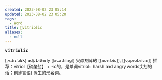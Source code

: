 ```yaml
---
created: 2023-08-02 23:05:14
updated: 2023-08-02 23:05:20
tags:
  - Word
title: 📖vitriolic
aliases:
  - null
---
```


<pre><strong>vitriolic</strong></pre>
[,vɪtrɪ'ɑlɪk]
adj. bitterly [[scathing]] 尖酸刻薄的
[[acerbic]], [[opprobrium]]
推荐：vitriol【硫酸盐】 + -ic的，是单词vitriol(: harsh and angry words尖刻的话；刻薄言语) 派生的形容词。
